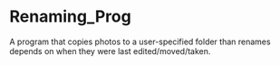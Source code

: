 # Renaming_Prog
A program that copies photos to a user-specified folder than renames depends on when they were last edited/moved/taken.
